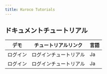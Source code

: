 ```yaml
---
title: Kuroco Tutorials
---
```


## ドキュメントチュートリアル

<table class="table-auto">
    <thead>
        <tr>
            <th class="px-4 py-2">デモ</th>
            <th class="px-4 py-2">チュートリアルリンク</th>
            <th class="px-4 py-2">言語</th>
        </tr>
    </thead>
    <tbody>
        <tr>
            <td class="border px-4 py-2">ログイン</td>
            <td class="border px-4 py-2">ログインチュートリアル</td>
            <td class="border px-4 py-2">Ja</td>
        </tr>
        <tr>
            <td class="border px-4 py-2">ログイン</td>
            <td class="border px-4 py-2">ログインチュートリアル</td>
            <td class="border px-4 py-2">Ja</td>
        </tr>
    </tbody>
</table>
